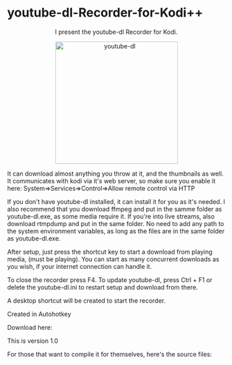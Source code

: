 # youtube-dl-Recorder-for-Kodi++
<p align="center">
I present the youtube-dl Recorder for Kodi.
</p>
<p align="center">
<img width="283" alt="youtube-dl" src="https://user-images.githubusercontent.com/46063764/103497825-02b31c00-4e43-11eb-9571-c8180ef8a2b9.png"></p>

It can download almost anything you throw at it, and the thumbnails as well.
It communicates with kodi via it's web server, so make sure you enable it here:
System=>Services=>Control=>Allow remote control via HTTP


If you don't have youtube-dl installed, it can install it for you as it's needed.
I also recommend that you download ffmpeg and put in the samme folder as
youtube-dl.exe, as some media require it.
If you're into live streams, also download rtmpdump and put in the same folder.
No need to add any path to the system environment variables, as long as the files are
in the same folder as youtube-dl.exe.

After setup, just press the shortcut key to start a download from playing media, 
(must be playing).
You can start as many concurrent downloads as you wish, if your internet connection
can handle it.

To close the recorder press F4.
To update youtube-dl, press Ctrl + F1 
or delete the  youtube-dl.ini to restart setup and download from there.

A desktop shortcut will be created to start the recorder.

Created in Autohotkey

Download here:

This is version 1.0

For those that want to compile it for themselves, here's the source files:
